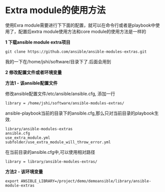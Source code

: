# Extra module的使用方法


使用Exra module需要进行下下面的配置，就可以在命令行或者是playbook中使用了，配置后extra module使用方法和core module的使用方法是一样的


**1 下载ansible module extra项目**

```
git clone https://github.com/ansible/ansible-modules-extras.git
```
我的一下在/home/jshi/software/目录下了.后面会用到

**2 修改配置文件或者环境变量**

**方法1 - 该ansible配置文件**

修改ansible配置文件/etc/ansible/ansible.cfg, 添加一行
```
library	= /home/jshi/software/ansible-modules-extras/
```



ansible-playbook当前的目录下的ansible.cfg,那么只对当前目录的playbook生效.
```
library/ansible-modules-extras
ansible.cfg
use_extra_module.yml
subfolder/use_extra_module_will_throw_error.yml
```

在当前目录的ansible.cfg中,可以使用相对路径
```
library = library/ansible-modules-extras/
```


**方法2 - 该环境变量**
```
export ANSIBLE_LIBRARY=/project/demo/demoansible/library/ansible-module-extras
```





